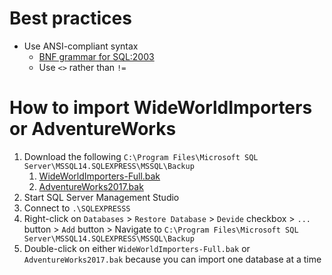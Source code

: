 # Best practices
* Use ANSI-compliant syntax
  * [BNF grammar for SQL:2003](https://ronsavage.github.io/SQL)
  * Use `<>` rather than `!=`

# How to import WideWorldImporters or AdventureWorks
1. Download the following `C:\Program Files\Microsoft SQL Server\MSSQL14.SQLEXPRESS\MSSQL\Backup`
   1. [WideWorldImporters-Full.bak](https://github.com/Microsoft/sql-server-samples/tree/master/samples/databases/wide-world-importers)
   2. [AdventureWorks2017.bak](https://github.com/Microsoft/sql-server-samples/tree/master/samples/databases/adventure-works)
2. Start SQL Server Management Studio
3. Connect to `.\SQLEXPRESSS`
4. Right-click on `Databases` > `Restore Database` > `Devide` checkbox > `...` button > `Add` button > Navigate to `C:\Program Files\Microsoft SQL Server\MSSQL14.SQLEXPRESS\MSSQL\Backup`
5. Double-click on either `WideWorldImporters-Full.bak` or `AdventureWorks2017.bak` because you can import one database at a time
